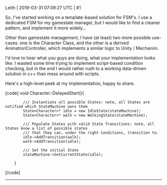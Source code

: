 Leith | 2019-03-31 07:09:27 UTC | #1


So, I've started working on a template-based solution for FSM's.
I use a dedicated FSM for my gamestate manager, but I would like to find a cleaner pattern, and implement it more widely...

Other than gamestate management, I have (at least) two more possible use-cases: one is the Character Class, and the other is a derived AnimationController, which implements a similar logic to Unity / Mechanim.

I'd love to hear what you guys are doing, what your implementation looks like.
I wasted some time trying to implement script-based condition checking, but in the end I would rather rush to a working data-driven solution in c++ than mess around with scripts.

Here's a high-level peek at my implementation, happy to share.

[code]
        void Character::DelayedStart(){

            /// Instantiate all possible States: note, all States are notified which StateMachine owns them
            State<Character>* idle = new IdleState(stateMachine);
            State<Character>* walk = new WalkingState(stateMachine);

            /// Populate States with valid State Transitions: note, all States know a list of possible states
            /// that they can, under the right Conditions, transition to.
            idle->AddTransition(walk);
            walk->AddTransition(idle);

            /// Set the initial State
            stateMachine->SetCurrentState(idle);

        }
[/code]

-------------------------

